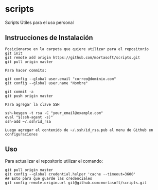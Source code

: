 scripts
=======

Scripts Útiles para el uso personal 


## Instrucciones de Instalación

```
Posicionarse en la carpeta que quiere utilizar para el repositorio
git init
git remote add origin https://github.com/mortasoft/scripts.git
git pull origin master

Para hacer commits:

git config --global user.email "correo@dominio.com"
git config --global user.name "Nombre"

git commit -a
git push origin master

Para agregar la clave SSH

ssh-keygen -t rsa -C "your_email@example.com"
eval "$(ssh-agent -s)"
ssh-add ~/.ssh/id_rsa

Luego agregar el contenido de ~/.ssh/id_rsa.pub al menu de Github en configuraciones

```
## Uso

Para actualizar el repositorio utilizar el comando:

```
git pull origin master
git config --global credential.helper 'cache --timeout=3600'
## Esto para que guarde las credenciales
git config remote.origin.url git@github.com:mortasoft/scripts.git

```
